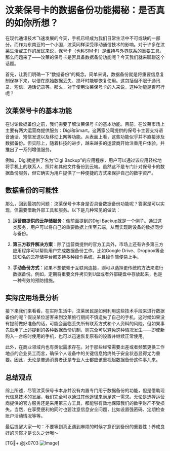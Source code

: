 # 汶莱保号卡的数据备份功能揭秘：是否真的如你所想？

在现代通讯技术飞速发展的今天，手机已经成为我们日常生活中不可或缺的一部分。而作为东南亚的一个小国，汶莱同样深受移动通信技术的影响。对于许多在汶莱生活或工作的居民来说，保号卡（也称SIM卡）是维持与外界联系的重要工具。那么问题来了——汶莱的保号卡是否具备数据备份功能呢？今天我们就来聊聊这个话题。

首先，让我们明确一下“数据备份”的概念。简单来说，数据备份就是将重要信息复制保存下来，以便在原始数据丢失、损坏时能够恢复使用。这包括但不限于通讯录、短信、通话记录等。那么，对于使用汶莱保号卡的人来说，这种功能是否可行呢？

## 汶莱保号卡的基本功能

在讨论数据备份之前，我们需要了解汶莱保号卡的基本功能。目前，在汶莱市场上主要有两大运营商提供服务：Digi和Smart。这两家公司提供的保号卡主要支持语音通话、短信发送以及移动上网等功能。从表面上看，这些功能似乎并不直接涉及数据备份。但实际上，随着科技的进步，越来越多的运营商开始注重用户体验，并推出了一系列增值服务。

例如，Digi就提供了名为“Digi Backup”的应用程序，用户可以通过该应用轻松地将手机上的联系人、照片和其他文件备份到云端。虽然这不是专门针对保号卡的数据备份服务，但它确实为用户提供了一种便捷的方式来保护自己的数字资产。

## 数据备份的可能性

那么，回到最初的问题：汶莱保号卡本身是否具备数据备份功能呢？答案是可以实现，但需要借助外部工具和服务。以下是几种常见的做法：

1. **运营商提供的云存储服务**：像前面提到的Digi Backup就是一个例子。通过这类服务，用户可以将自己的重要数据上传至云端，从而实现跨设备的数据同步与备份。
   
2. **第三方软件解决方案**：除了运营商提供的官方工具外，市场上还有许多第三方应用程序可以帮助用户完成数据备份工作。比如Google Drive、Dropbox等全球知名的云存储平台都支持多种操作系统，并且操作简便易上手。

3. **手动备份方式**：如果不想依赖于互联网连接，则可以选择更传统的方法来进行数据备份。例如，定期将重要文件拷贝到U盘或者外部硬盘中存放起来，也是一种有效的预防措施。

## 实际应用场景分析

接下来我们来看看，在实际生活中，汶莱居民是如何利用这些技术手段来进行数据备份的呢？假设某位游客来到汶莱旅行期间不慎遗失了自己的手机，这时候如果没有提前做好准备的话，可能会面临丢失所有联系方式和个人资料的风险。但如果事先启用了上述提到的各种数据备份机制，则完全可以避免这种情况发生——即使新购入一台临时使用的手机，也可以迅速恢复原有的设置并继续正常使用。

此外，在商业领域内也有类似需求存在。对于那些经常需要出差或者频繁更换工作地点的企业员工而言，确保个人设备中的关键信息始终处于安全状态显得尤为重要。因此，无论是普通消费者还是专业人士都应该重视起数据备份这件事儿来。

## 总结观点

综上所述，尽管汶莱保号卡本身并没有内置专门用于数据备份的功能，但是借助现代信息技术的发展，我们完全可以通过其他途径来满足这一需求。无论是选择运营商提供的官方服务还是采用第三方工具，都能够有效地保障我们的数字财产不受损失。当然，在享受便利的同时也要注意信息安全问题，比如设置强密码、定期检查账户活动情况等等。

最后提醒大家一句：不要等到真正遇到麻烦的时候才意识到备份的重要性！养成良好的习惯才是长久之计哦～

[TG💪+ @jx0703 ![Image](https://github.com/user-attachments/assets/dbca1d08-cadb-493c-b0ec-ad6f7a83f270)]